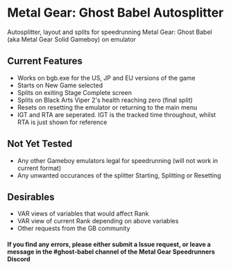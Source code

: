 # Metal Gear: Ghost Babel Autosplitter
Autosplitter, layout and splits for speedrunning Metal Gear: Ghost Babel (aka Metal Gear Solid Gameboy) on emulator

## Current Features
- Works on bgb.exe for the US, JP and EU versions of the game
- Starts on New Game selected
- Splits on exiting Stage Complete screen
- Splits on Black Arts Viper 2's health reaching zero (final split)
- Resets on resetting the emulator or returning to the main menu
- IGT and RTA are seperated. IGT is the tracked time throughout, whilst RTA is just shown for reference

## Not Yet Tested
- Any other Gameboy emulators legal for speedrunning (will not work in current format)
- Any unwanted occurances of the splitter Starting, Splitting or Resetting

## Desirables
- VAR views of variables that would affect Rank
- VAR view of current Rank depending on above variables
- Other requests from the GB community

#### If you find any errors, please either submit a Issue request, or leave a message in the #ghost-babel channel of the Metal Gear Speedrunners Discord
